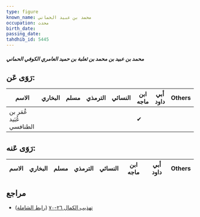 ```yaml
---
type: figure
known_name: محمد بن عبيد الحماني
occupation: محدث
birth_date:
passing_date:
tahdhib_id: 5445
---
```

##### محمد بن عبيد بن محمد بن ثعلبة بن حميد العامري الكوفي الحماني

## رَوَى عَن:
| الاسم                    | البخاري | مسلم | الترمذي | النسائي | ابن ماجه | أبي داود | Others |
| ------------------------ | ------- | ---- | ------- | ------- | -------- | -------- | ------ |
| عُمَر بن عُبَيد الطنافسي |         |      |         |         | ✔        |          |        |
## رَوَى عَنه:
| الاسم | البخاري | مسلم | الترمذي | النسائي | ابن ماجه | أبي داود | Others |
| ----- | ------- | ---- | ------- | ------- | -------- | -------- | ------ |
## مراجع
- [تهذيب الكمال ٢٦-٧٠](obsidian://open?vault=Tahdhib-al-Kamal&file=Figures/٥٤٤٥-محمد%20بن%20عبيد%20بن%20محمد%20بن%20ثعلبة%20بن%20حميد%20العامري%20الكوفي%20الحماني) ([رابط الشاملة](https://shamela.ws/book/3722/13818))